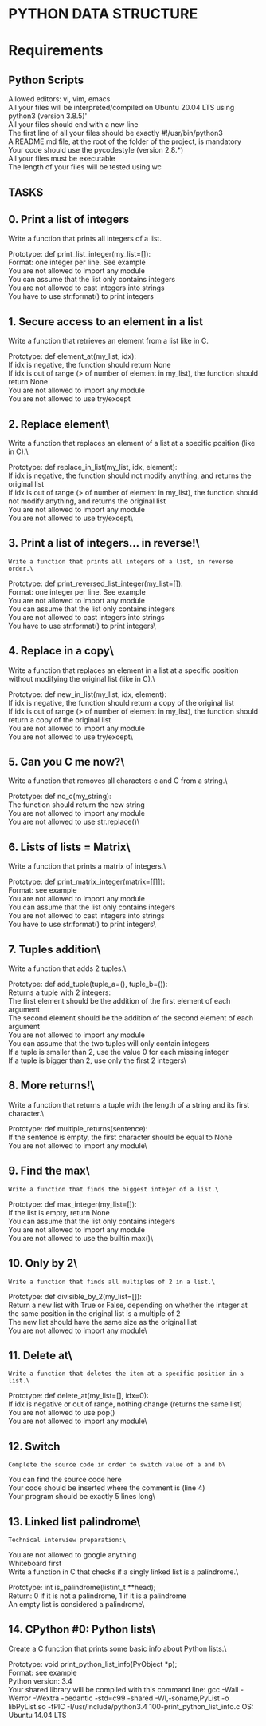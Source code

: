 # PYTHON DATA STRUCTURE

# Requirements
## Python Scripts
Allowed editors: vi, vim, emacs\
All your files will be interpreted/compiled on Ubuntu 20.04 LTS using python3 (version 3.8.5)'\
All your files should end with a new line\
The first line of all your files should be exactly #!/usr/bin/python3\
A README.md file, at the root of the folder of the project, is mandatory\
Your code should use the pycodestyle (version 2.8.*)\
All your files must be executable\
The length of your files will be tested using wc

## TASKS
## 0. Print a list of integers
   Write a function that prints all integers of a list.

Prototype: def print_list_integer(my_list=[]):\
Format: one integer per line. See example\
You are not allowed to import any module\
You can assume that the list only contains integers\
You are not allowed to cast integers into strings\
You have to use str.format() to print integers

## 1. Secure access to an element in a list
   Write a function that retrieves an element from a list like in C.

Prototype: def element_at(my_list, idx):\
If idx is negative, the function should return None\
If idx is out of range (> of number of element in my_list), the function should return None\
You are not allowed to import any module\
You are not allowed to use try/except

## 2. Replace element\
 Write a function that replaces an element of a list at a specific position (like in C).\

Prototype: def replace_in_list(my_list, idx, element):\
If idx is negative, the function should not modify anything, and returns the original list\
If idx is out of range (> of number of element in my_list), the function should not modify anything, and returns the original list\
You are not allowed to import any module\
You are not allowed to use try/except\

## 3. Print a list of integers... in reverse!\
    Write a function that prints all integers of a list, in reverse order.\

Prototype: def print_reversed_list_integer(my_list=[]):\
Format: one integer per line. See example\
You are not allowed to import any module\
You can assume that the list only contains integers\
You are not allowed to cast integers into strings\
You have to use str.format() to print integers\

## 4. Replace in a copy\
   Write a function that replaces an element in a list at a specific position without modifying the original list (like in C).\

Prototype: def new_in_list(my_list, idx, element):\
If idx is negative, the function should return a copy of the original list\
If idx is out of range (> of number of element in my_list), the function should return a copy of the original list\
You are not allowed to import any module\
You are not allowed to use try/except\

## 5. Can you C me now?\
   Write a function that removes all characters c and C from a string.\

Prototype: def no_c(my_string):\
The function should return the new string\
You are not allowed to import any module\
You are not allowed to use str.replace()\

## 6. Lists of lists = Matrix\
   Write a function that prints a matrix of integers.\

Prototype: def print_matrix_integer(matrix=[[]]):\
Format: see example\
You are not allowed to import any module\
You can assume that the list only contains integers\
You are not allowed to cast integers into strings\
You have to use str.format() to print integers\

## 7. Tuples addition\
   Write a function that adds 2 tuples.\

Prototype: def add_tuple(tuple_a=(), tuple_b=()):\
Returns a tuple with 2 integers:\
The first element should be the addition of the first element of each argument\
The second element should be the addition of the second element of each argument\
You are not allowed to import any module\
You can assume that the two tuples will only contain integers\
If a tuple is smaller than 2, use the value 0 for each missing integer\
If a tuple is bigger than 2, use only the first 2 integers\

## 8. More returns!\
   Write a function that returns a tuple with the length of a string and its first character.\

Prototype: def multiple_returns(sentence):\
If the sentence is empty, the first character should be equal to None\
You are not allowed to import any module\

## 9. Find the max\
    Write a function that finds the biggest integer of a list.\

Prototype: def max_integer(my_list=[]):\
If the list is empty, return None\
You can assume that the list only contains integers\
You are not allowed to import any module\
You are not allowed to use the builtin max()\

## 10. Only by 2\
    Write a function that finds all multiples of 2 in a list.\

Prototype: def divisible_by_2(my_list=[]):\
Return a new list with True or False, depending on whether the integer at the same position in the original list is a multiple of 2\
The new list should have the same size as the original list\
You are not allowed to import any module\

## 11. Delete at\
    Write a function that deletes the item at a specific position in a list.\

Prototype: def delete_at(my_list=[], idx=0):\
If idx is negative or out of range, nothing change (returns the same list)\
You are not allowed to use pop()\
You are not allowed to import any module\

## 12. Switch
    Complete the source code in order to switch value of a and b\

You can find the source code here\
Your code should be inserted where the comment is (line 4)\
Your program should be exactly 5 lines long\

## 13. Linked list palindrome\
    Technical interview preparation:\

You are not allowed to google anything\
Whiteboard first\
Write a function in C that checks if a singly linked list is a palindrome.\

Prototype: int is_palindrome(listint_t **head);\
Return: 0 if it is not a palindrome, 1 if it is a palindrome\
An empty list is considered a palindrome\

## 14. CPython #0: Python lists\
   
Create a C function that prints some basic info about Python lists.\

Prototype: void print_python_list_info(PyObject *p);\
Format: see example\
Python version: 3.4\
Your shared library will be compiled with this command line: gcc -Wall -Werror -Wextra -pedantic -std=c99 -shared -Wl,-soname,PyList -o libPyList.so -fPIC -I/usr/include/python3.4 100-print_python_list_info.c
OS: Ubuntu 14.04 LTS 



